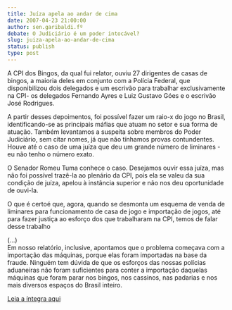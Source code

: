 ```yaml
---
title: Juíza apela ao andar de cima
date: 2007-04-23 21:00:00
author: sen.garibaldi.fº
debate: O Judiciário é um poder intocável?
slug: juiza-apela-ao-andar-de-cima
status: publish 
type: post
---
```


  
A CPI dos Bingos, da qual fui relator, ouviu 27 dirigentes de casas de bingos, a maioria deles em conjunto com a Polícia Federal, que disponibilizou dois delegados e um escrivão para trabalhar exclusivamente na CPI- os delegados Fernando Ayres e Luiz Gustavo Góes e o escrivão José Rodrigues.  
  
A partir desses depoimentos, foi possível fazer um raio-x do jogo no Brasil, identificando-se as principais máfias que atuam no setor e sua forma de atuação. Também levantamos a suspeita sobre membros do Poder Judiciário, sem citar nomes, já que não tínhamos provas contundentes. Houve até o caso de uma juíza que deu um grande número de liminares - eu não tenho o número exato.   
  
O Senador Romeu Tuma conhece o caso. Desejamos ouvir essa juíza, mas não foi possível trazê-la ao plenário da CPI, pois ela se valeu da sua condição de juíza, apelou à instância superior e não nos deu oportunidade de ouvi-la.  
  
O que é certoé que, agora, quando se desmonta um esquema de venda de liminares para funcionamento de casa de jogo e importação de jogos, até para fazer justiça ao esforço dos que trabalharam na CPI, temos de falar desse trabalho  
  
(...)  
Em nosso relatório, inclusive, apontamos que o problema começava com a importação das máquinas, porque elas foram importadas na base da fraude. Ninguém tem dúvida de que os esforços das nossas polícias aduaneiras não foram suficientes para conter a importação daquelas máquinas que foram parar nos bingos, nos cassinos, nas padarias e nos mais diversos espaços do Brasil inteiro.  
  
[Leia a íntegra aqui](http://www.senado.gov.br/sf/atividade/Plenario/sessao/disc/listaDisc.asp?s=054.1.53.O)
